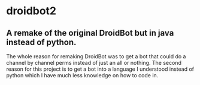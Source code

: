 # droidbot2
## A remake of the original DroidBot but in java instead of python.

The whole reason for remaking DroidBot was to get a bot that could do a channel by channel perms instead of just an all or nothing.
The second reason for this project is to get a bot into a language I understood instead of python which I have much less knowledge on how to code in.

